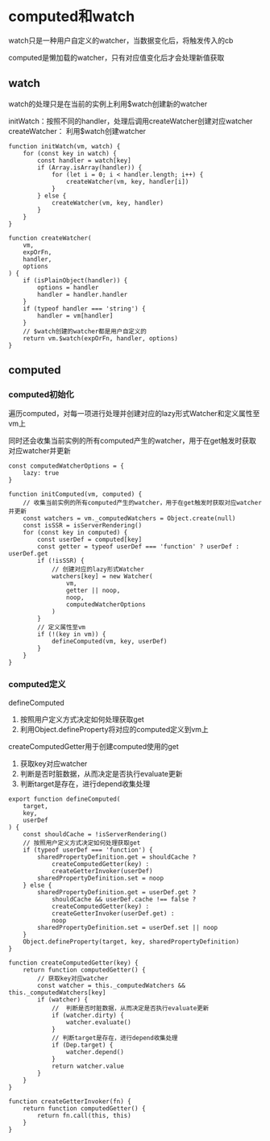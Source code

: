 # computed和watch

watch只是一种用户自定义的watcher，当数据变化后，将触发传入的cb

computed是懒加载的watcher，只有对应值变化后才会处理新值获取

## watch

watch的处理只是在当前的实例上利用$watch创建新的watcher

initWatch：按照不同的handler，处理后调用createWatcher创建对应watcher
createWatcher： 利用$watch创建watcher

```JS
function initWatch(vm, watch) {
    for (const key in watch) {
        const handler = watch[key]
        if (Array.isArray(handler)) {
            for (let i = 0; i < handler.length; i++) {
                createWatcher(vm, key, handler[i])
            }
        } else {
            createWatcher(vm, key, handler)
        }
    }
}

function createWatcher(
    vm,
    expOrFn,
    handler,
    options
) {
    if (isPlainObject(handler)) {
        options = handler
        handler = handler.handler
    }
    if (typeof handler === 'string') {
        handler = vm[handler]
    }
    // $watch创建的watcher都是用户自定义的
    return vm.$watch(expOrFn, handler, options)
}
```

## computed

### computed初始化

遍历computed，对每一项进行处理并创建对应的lazy形式Watcher和定义属性至vm上

同时还会收集当前实例的所有computed产生的watcher，用于在get触发时获取对应watcher并更新

```JS
const computedWatcherOptions = {
    lazy: true
}

function initComputed(vm, computed) {
    // 收集当前实例的所有computed产生的watcher，用于在get触发时获取对应watcher并更新
    const watchers = vm._computedWatchers = Object.create(null)
    const isSSR = isServerRendering()
    for (const key in computed) {
        const userDef = computed[key]
        const getter = typeof userDef === 'function' ? userDef : userDef.get
        if (!isSSR) {
            // 创建对应的lazy形式Watcher
            watchers[key] = new Watcher(
                vm,
                getter || noop,
                noop,
                computedWatcherOptions
            )
        }
        // 定义属性至vm
        if (!(key in vm)) {
            defineComputed(vm, key, userDef)
        }
    }
}
```

### computed定义

defineComputed
1. 按照用户定义方式决定如何处理获取get
2. 利用Object.defineProperty将对应的computed定义到vm上

createComputedGetter用于创建computed使用的get
1. 获取key对应watcher
2. 判断是否时脏数据，从而决定是否执行evaluate更新
3. 判断target是存在，进行depend收集处理

```JS
export function defineComputed(
    target,
    key,
    userDef
) {
    const shouldCache = !isServerRendering()
    // 按照用户定义方式决定如何处理获取get
    if (typeof userDef === 'function') {
        sharedPropertyDefinition.get = shouldCache ?
            createComputedGetter(key) :
            createGetterInvoker(userDef)
        sharedPropertyDefinition.set = noop
    } else {
        sharedPropertyDefinition.get = userDef.get ?
            shouldCache && userDef.cache !== false ?
            createComputedGetter(key) :
            createGetterInvoker(userDef.get) :
            noop
        sharedPropertyDefinition.set = userDef.set || noop
    }
    Object.defineProperty(target, key, sharedPropertyDefinition)
}

function createComputedGetter(key) {
    return function computedGetter() {
        // 获取key对应watcher
        const watcher = this._computedWatchers && this._computedWatchers[key]
        if (watcher) {
            //  判断是否时脏数据，从而决定是否执行evaluate更新
            if (watcher.dirty) {
                watcher.evaluate()
            }
            // 判断target是存在，进行depend收集处理
            if (Dep.target) {
                watcher.depend()
            }
            return watcher.value
        }
    }
}

function createGetterInvoker(fn) {
    return function computedGetter() {
        return fn.call(this, this)
    }
}
```
